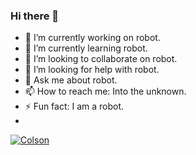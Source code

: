 ### Hi there 👋

- 🔭 I’m currently working on robot.
- 🌱 I’m currently learning robot.
- 👯 I’m looking to collaborate on robot.
- 🤔 I’m looking for help with robot.
- 💬 Ask me about robot.
- 📫 How to reach me: Into the unknown.
- ⚡ Fun fact: I am a robot.
- 
[![Colson](https://hits.seeyoufarm.com/api/count/incr/badge.svg?url=https%3A%2F%2Fgithub.com%2Fgjbae1212%2Fhit-counter)](https://www.github.com/YeongJunKim)   

<!--
**YeongJunKim/YeongJunKim** is a ✨ _special_ ✨ repository because its `README.md` (this file) appears on your GitHub profile.

Here are some ideas to get you started:

- 🔭 I’m currently working on ...
- 🌱 I’m currently learning ...
- 👯 I’m looking to collaborate on ...
- 🤔 I’m looking for help with ...
- 💬 Ask me about ...
- 📫 How to reach me: ...
- 😄 Pronouns: ...
- ⚡ Fun fact: ...
-->
                 
